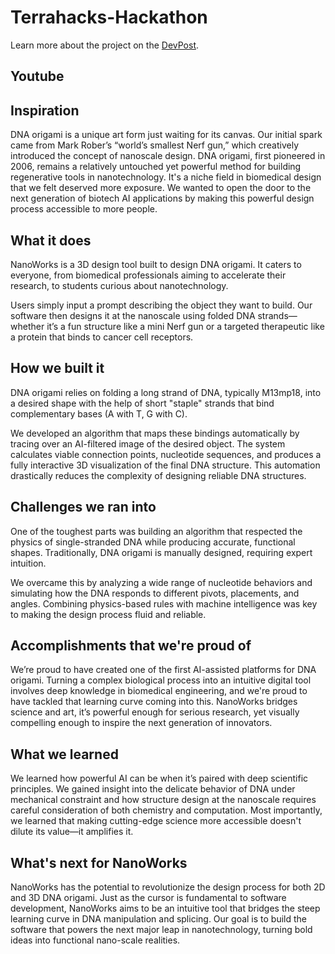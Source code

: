 # Terrahacks-Hackathon

Learn more about the project on the [DevPost](https://devpost.com/software/genomeworks?ref_content=user-portfolio&ref_feature=in_progress).

## Youtube

[](https://www.youtube.com/embed/N8X2oWvuaNU?si=NZrP0Djri03Pcmmu)

## Inspiration
DNA origami is a unique art form just waiting for its canvas. Our initial spark came from Mark Rober’s “world’s smallest Nerf gun,” which creatively introduced the concept of nanoscale design. DNA origami, first pioneered in 2006, remains a relatively untouched yet powerful method for building regenerative tools in nanotechnology. It's a niche field in biomedical design that we felt deserved more exposure. We wanted to open the door to the next generation of biotech AI applications by making this powerful design process accessible to more people.

## What it does
NanoWorks is a 3D design tool built to design DNA origami. It caters to everyone, from biomedical professionals aiming to accelerate their research, to students curious about nanotechnology.

Users simply input a prompt describing the object they want to build. Our software then designs it at the nanoscale using folded DNA strands—whether it’s a fun structure like a mini Nerf gun or a targeted therapeutic like a protein that binds to cancer cell receptors.

## How we built it
DNA origami relies on folding a long strand of DNA, typically M13mp18, into a desired shape with the help of short "staple" strands that bind complementary bases (A with T, G with C).

We developed an algorithm that maps these bindings automatically by tracing over an AI-filtered image of the desired object. The system calculates viable connection points, nucleotide sequences, and produces a fully interactive 3D visualization of the final DNA structure. This automation drastically reduces the complexity of designing reliable DNA structures.

## Challenges we ran into
One of the toughest parts was building an algorithm that respected the physics of single-stranded DNA while producing accurate, functional shapes. Traditionally, DNA origami is manually designed, requiring expert intuition.

We overcame this by analyzing a wide range of nucleotide behaviors and simulating how the DNA responds to different pivots, placements, and angles. Combining physics-based rules with machine intelligence was key to making the design process fluid and reliable.

## Accomplishments that we're proud of
We’re proud to have created one of the first AI-assisted platforms for DNA origami. Turning a complex biological process into an intuitive digital tool involves deep knowledge in biomedical engineering, and we're proud to have tackled that learning curve coming into this. NanoWorks bridges science and art, it’s powerful enough for serious research, yet visually compelling enough to inspire the next generation of innovators.

## What we learned
We learned how powerful AI can be when it’s paired with deep scientific principles. We gained insight into the delicate behavior of DNA under mechanical constraint and how structure design at the nanoscale requires careful consideration of both chemistry and computation. Most importantly, we learned that making cutting-edge science more accessible doesn't dilute its value—it amplifies it.

## What's next for NanoWorks
NanoWorks has the potential to revolutionize the design process for both 2D and 3D DNA origami. Just as the cursor is fundamental to software development, NanoWorks aims to be an intuitive tool that bridges the steep learning curve in DNA manipulation and splicing. Our goal is to build the software that powers the next major leap in nanotechnology, turning bold ideas into functional nano-scale realities.
